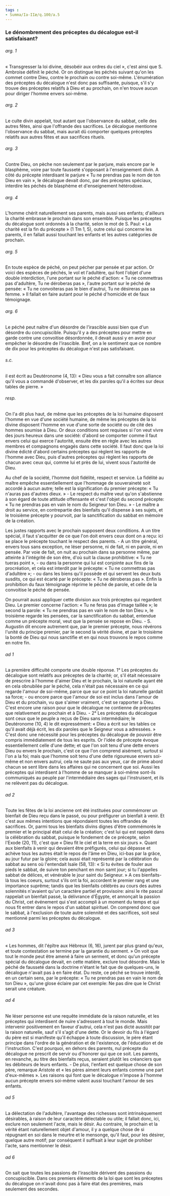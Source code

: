 ```yaml
---
tags : 
- Summa/Ia-IIæ/q.100/a.5
---
```


### Le dénombrement des préceptes du décalogue est-il satisfaisant?

###### arg. 1
« Transgresser la loi divine, désobéir aux ordres du ciel », c'est ainsi que S. Ambroise définit le péché. Or on distingue les péchés suivant qu'on les commet contre Dieu, contre le prochain ou contre soi-même. L'énumération des préceptes du décalogue n'est donc pas suffisante, puisque, s'il s'y trouve des préceptes relatifs à Dieu et au prochain, on n'en trouve aucun pour diriger l'homme envers soi-même. 

###### arg. 2
Le culte divin appelait, tout autant que l'observance du sabbat, celle des autres fêtes, ainsi que l'offrande des sacrifices. Le décalogue mentionne l'observance du sabbat, mais aurait dû comporter quelques préceptes relatifs aux autres fêtes et aux sacrifices rituels. 

###### arg. 3
Contre Dieu, on pèche non seulement par le parjure, mais encore par le blasphème, voire par toute fausseté s'opposant à l'enseignement divin. A côté du précepte interdisant le parjure « Tu ne prendras pas le nom de ton Dieu en vain », le décalogue devait donc, par des préceptes spéciaux, interdire les péchés de blasphème et d'enseignement hétérodoxe. 

###### arg. 4
L'homme chérit naturellement ses parents, mais aussi ses enfants; d'ailleurs la charité embrasse le prochain dans son ensemble. Puisque les préceptes du décalogue sont ordonnés à la charité, selon le mot de S. Paul: « La charité est la fin du précepte » (1 Tm 1, 5), outre celui qui concerne les parents, il en fallait aussi touchant les enfants et les autres catégories de prochain. 

###### arg. 5
En toute espèce de péché, on peut pécher par pensée et par action. Or voici des espèces de péchés, le vol et l'adultère, qui font l'objet d'une double interdiction, l'une portant sur le péché d'action: « Tu ne commettras pas d'adultère, Tu ne déroberas pas », l'autre portant sur le péché de pensée: « Tu ne convoiteras pas le bien d'autrui, Tu ne désireras pas sa femme. » Il fallait en faire autant pour le péché d'homicide et de faux témoignage. 

###### arg. 6
Le péché peut naître d'un désordre de l'irascible aussi bien que d'un désordre du concupiscible. Puisqu'il y a des préceptes pour mettre en garde contre une convoitise désordonnée, il devait aussi y en avoir pour empêcher le désordre de l'irascible. Bref, on a le sentiment que ce nombre de dix pour les préceptes du décalogue n'est pas satisfaisant. 

###### s.c.
il est écrit au Deutéronome (4, 13): « Dieu vous a fait connaître son alliance qu'il vous a commandé d'observer, et les dix paroles qu'il a écrites sur deux tables de pierre. » 

###### resp.
On l'a dit plus haut, de même que les préceptes de la loi humaine disposent l'homme en vue d'une société humaine, de même les préceptes de la loi divine disposent l'homme en vue d'une sorte de société ou de cité des hommes soumise à Dieu. Or deux conditions sont requises si l'on veut vivre des jours heureux dans une société: d'abord se comporter comme il faut envers celui qui exerce l'autorité, ensuite être en règle avec les autres membres et compagnons engagés dans cette société. Il faut donc que la loi divine édicté d'abord certains préceptes qui règlent les rapports de l'homme avec Dieu, puis d'autres préceptes qui règlent les rapports de chacun avec ceux qui, comme lui et près de lui, vivent sous l'autorité de Dieu. 

Au chef de la société, l'homme doit fidélité, respect et service. La fidélité au maître empêche essentiellement que l'hommage de souveraineté soit accordé à aucun autre; telle est la signification du premier précepte: « Tu n'auras pas d'autres dieux. » - Le respect du maître veut qu'on s'abstienne à son égard de toute attitude offensante et c'est l'objet du second précepte: « Tu ne prendras pas en vain le nom du Seigneur ton Dieu. » - Le maître a droit au service, en contrepartie des bienfaits qu'il dispense à ses sujets, et le troisième précepte y pourvoit, par la sanctification du sabbat en mémoire de la création. 

Les justes rapports avec le prochain supposent deux conditions. A un titre spécial, il faut s'acquitter de ce que l'on doit envers ceux dont on a reçu: ici se place le précepte touchant le respect des parents. - A un titre général, envers tous sans exception, ne léser personne, ni de fait, ni en parole, ni en pensée. Par voie de fait, on nuit au prochain dans sa personne même, par atteinte à l'intégrité de son être, d'où suit la clause prohibitive: « Tu ne tueras point », - ou dans la personne qui lui est conjointe aux fins de la procréation, et cela est interdit par le précepte: « Tu ne commettras pas d'adultère »; - ou dans les biens qu'il possède et qui servent les deux buts susdits, ce qui est écarté par le précepte: « Tu ne déroberas pas ». Enfin la prohibition du faux témoignage réprime le péché de parole, et celle de la convoitise le péché de pensée. 

On pourrait aussi appliquer cette division aux trois préceptes qui regardent Dieu. Le premier concerne l'action: « Tu ne feras pas d'image taillée »; le second la parole: « Tu ne prendras pas en vain le nom de ton Dieu », le troisième regarde les pensées, car la sanctification du sabbat, entendue comme un précepte moral, veut que la pensée se repose en Dieu. - S. Augustin dit encore autrement que, par le premier précepte, nous révérons l'unité du principe premier, par le second la vérité divine, et par le troisième la bonté de Dieu qui nous sanctifie et en qui nous trouvons le repos comme en notre fin. 

###### ad 1
La première difficulté comporte une double réponse. 1° Les préceptes du décalogue sont relatifs aux préceptes de la charité; or, s'il était nécessaire de prescrire à l'homme d'aimer Dieu et le prochain, la loi naturelle ayant été en cela obnubilée par le péché, cela n'était pas nécessaire en ce qui regarde l'amour de soi-même, parce que sur ce point la loi naturelle gardait sa force; - ou encore parce que l'amour de soi est inclus dans l'amour de Dieu et du prochain, vu que s'aimer vraiment, c'est se rapporter à Dieu. C'est encore une raison pour que le décalogue ne contienne de préceptes que relativement au prochain et à Dieu. - 2° Les préceptes du décalogue sont ceux que le peuple a reçus de Dieu sans intermédiaire; le Deutéronome (10, 4) le dit expressément: « Dieu a écrit sur les tables ce qu'il avait déjà écrit, les dix paroles que le Seigneur vous a adressées. » C'est donc une nécessité pour les préceptes du décalogue de pouvoir être compris immédiatement de tous les esprits. Or l'idée de précepte évoque essentiellement celle d'une dette; et que l'on soit tenu d'une dette envers Dieu ou envers le prochain, c'est ce que l'on comprend aisément, surtout si l'on a la foi; mais que l'homme soit tenu d'une dette rigoureuse envers soi-même et non envers autrui, cela ne saute pas aux yeux, car de prime abord chacun se sent libre dans les affaires qui ne concernent que soi. Aussi les préceptes qui interdisent à l'homme de se manquer à soi-même sont-ils communiqués au peuple par l'intermédiaire des sages qui l'instruisent, et ils ne relèvent pas du décalogue. 

###### ad 2
Toute les fêtes de la loi ancienne ont été instituées pour commémorer un bienfait de Dieu reçu dans le passé, ou pour préfigurer un bienfait à venir. Et c'est aux mêmes intentions que répondaient toutes les offrandes de sacrifices. Or, parmi tous les bienfaits divins dignes d'être commémorés le premier et le principal était celui de la création; c'est lui qui est rappelé dans la célébration du sabbat, puisque le fondement de ce précepte, selon l'Exode (20, 11), c'est que « Dieu fit le ciel et la terre en six jours ». Quant aux bienfaits à venir qui devaient être préfigurés, celui qui dépasse et achève tous les autres était le repos de l'âme en Dieu, ici-bas par la grâce, au jour futur par la gloire; cela aussi était représenté par la célébration du sabbat au sens où l'entendait Isaïe (58, 13): « Si tu évites de fouler aux pieds le sabbat, de suivre ton penchant en mon samt jour; si tu l'appelles sabbat de délices, et vénérable le jour saint du Seigneur. » A ces bienfaits-là tous les coeurs, surtout s'ils ont la foi, accordent le premier rang et une importance suprême; tandis que les bienfaits célébrés au cours des autres solennités n'avaient qu'un caractère partiel et provisoire: ainsi le rite pascal rappelait un bienfait passé, la délivrance d'Égypte, et annonçait la passion du Christ, cet événement qui s'est accompli à un moment du temps et qui nous fit entrer dans le repos d'un sabbat spirituel. On comprend donc que le sabbat, à l'exclusion de toute autre solennité et des sacrifices, soit seul mentionné parmi les préceptes du décalogue. 

###### ad 3
« Les hommes, dit l'épître aux Hébreux (6, 16), jurent par plus grand qu'eux, et toute contestation se termine par la garantie du serment. » On voit que tout le monde peut être amené à faire un serment, et donc qu'un précepte spécial du décalogue devait, en cette matière, exclure tout désordre. Mais le péché de fausseté dans la doctrine n'étant le fait que de quelques-uns, le décalogue n'avait pas à en faire état. Du reste, ce péché se trouve interdit, en un certain sens, par le précepte: « Tu ne prendras pas en vain le nom de ton Dieu », qu'une glose éclaire par cet exemple: Ne pas dire que le Christ serait une créature. 

###### ad 4
Ne léser personne est une requête immédiate de la raison naturelle, et les préceptes qui interdisent de nuire s'adressent à tout le monde. Mais intervenir positivement en faveur d'autrui, cela n'est pas dicté aussitôt par la raison naturelle, sauf s'il s'agit d'une dette. Or le devoir du fils à l'égard du père est si manifeste qu'il échappe à toute discussion, le père étant principe dans l'ordre de la génération et de l'existence, de l'éducation et de l'instruction. C'est pourquoi, en dehors des parents, nul précepte du décalogue ne prescrit de servir ou d'honorer qui que ce soit. Les parents, en revanche, au titre des bienfaits reçus, seraient plutôt les créanciers que les débiteurs de leurs enfants. - De plus, l'enfant est quelque chose de son père, remarque Aristote et « les pères aiment leurs enfants comme une part d'eux-mêmes ». Les raisons qui font que le décalogue n'impose à l'homme aucun précepte envers soi-même valent aussi touchant l'amour de ses enfants. 

###### ad 5
La délectation de l'adultère, l'avantage des richesses sont intrinsèquement désirables, à raison de leur caractère délectable ou utile; il fallait donc, ici, exclure non seulement l'acte, mais le désir. Au contraire, le prochain et la vérité étant naturellement objet d'amour, il y a quelque chose de si répugnant en soi dans le meurtre et le mensonge, qu'il faut, pour les désirer, quelque autre motif; par conséquent il suffisait à leur sujet de prohiber l'acte, sans mentionner le désir. 

###### ad 6
On sait que toutes les passions de l'irascible dérivent des passions du concupiscible. Dans ces premiers éléments de la loi que sont les préceptes du décalogue on n'avait donc pas à faire état des premières, mais seulement des secondes. 

